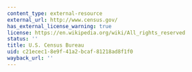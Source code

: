 ```yaml
---
content_type: external-resource
external_url: http://www.census.gov/
has_external_license_warning: true
license: https://en.wikipedia.org/wiki/All_rights_reserved
status: ''
title: U.S. Census Bureau
uid: c21ecec1-8e9f-41a2-bcaf-81218ad8f1f0
wayback_url: ''
---
```

